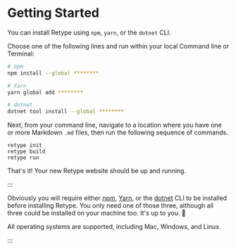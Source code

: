 # Getting Started

You can install Retype using `npm`, `yarn`, or the `dotnet` CLI. 

Choose one of the following lines and run within your local Command line or Terminal:

```sh
# npm
npm install --global ********

# Yarn
yarn global add ********

# dotnet
dotnet tool install --global ********
```

Next, from your command line, navigate to a location where you have one or more Markdown `.md` files, then run the following sequence of commands. 

```
retype init
retype build
retype run
```

That's it! Your new Retype website should be up and running. 

:::

Obviously you will require either [npm](https://www.npmjs.com/get-npm), [Yarn](https://classic.yarnpkg.com/en/docs/install/#mac-stable), or the [dotnet](https://dotnet.microsoft.com/download/dotnet-core) CLI to be installed before installing Retype. You only need one of those three, although all three could be installed on your machine too. It's up to you. :raised_hands:

All operating systems are supported, including Mac, Windows, and Linux.

:::